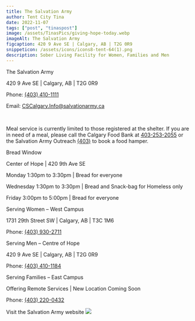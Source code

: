 ```yaml
---
title: The Salvation Army
author: Tent City Tina
date: 2022-11-07
tags: ["post", "tinaspost"]
image: /assets/TinasPics/giving-hope-today.webp
imageAlt: The Salvation Army
figcaption: 420 9 Ave SE | Calgary, AB | T2G 0R9
snippeticon: /assets/icons/icons8-tent-64(1).png
description: Sober Living Facility for Women, Families and Men
---
```


<p class="subHeader">The Salvation Army</p>

420 9 Ave SE | Calgary, AB | T2G 0R9

Phone: <a href="tel:403-410-1111">(403) 410-1111</a>

Email: <a href="mailto:CSCalgary.Info@salvationarmy.ca">CSCalgary.Info@salvationarmy.ca</a>

<br>
<p>
 Meal service is currently limited to those registered at the shelter. If you are in need of a meal, please call the Calgary Food Bank at <a href="tel:403-253-2055">403-253-2055</a> or the Salvation Army Outreach <a href="tel:403">(403)</a>
to book a food hamper.
</p>  

<p class="subHeader">Bread Window</p>
Center of Hope | 420 9th Ave SE

Monday 1:30pm to 3:30pm | Bread for everyone

Wednesday 1:30pm to 3:30pm | Bread and Snack-bag for Homeless only

Friday 3:00pm to 5:00pm | Bread for everyone

<p class="subHeader">Serving Women – West Campus</p>

1731 29th Street SW | Calgary, AB | T3C 1M6

Phone: <a href="tel:403-930-2711">(403) 930-2711</a>


<p class="subHeader">Serving Men – Centre of Hope</p>

420 9 Ave SE | Calgary, AB | T2G 0R9

Phone: <a href="tel:403-410-1184">(403) 410-1184</a>

<p class="subHeader">Serving Families – East Campus</p>

Offering Remote Services | New Location Coming Soon

Phone: <a href="tel:403-220-0432">(403) 220-0432</a>

<div class="post__link">
Visit the Salvation Army website
<a href="https://www.salvationarmycalgary.org/" target="_blank"><img src="/assets/TinasPics/salvation-army-calgary-logo-white.png" /></a>
